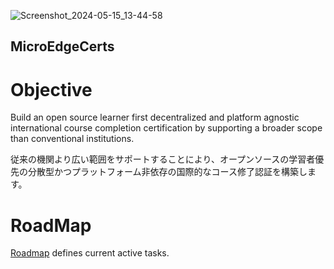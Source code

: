 ![Screenshot_2024-05-15_13-44-58](https://github.com/MicroEdgeCerts/.github/assets/2448586/6eff0c47-5e26-4b22-a80f-2f70e564779b)


## MicroEdgeCerts


# Objective

Build an open source learner first decentralized and platform agnostic international course completion certification 
by supporting a broader scope than conventional institutions.


従来の機関より広い範囲をサポートすることにより、オープンソースの学習者優先の分散型かつプラットフォーム非依存の国際的なコース修了認証を構築します。

# RoadMap
[Roadmap](https://github.com/orgs/MicroEdgeCerts/projects/1/views/3) defines current active tasks.

<!--

**Here are some ideas to get you started:**

🙋‍♀️ A short introduction - what is your organization all about?
🌈 Contribution guidelines - how can the community get involved?
👩‍💻 Useful resources - where can the community find your docs? Is there anything else the community should know?
🍿 Fun facts - what does your team eat for breakfast?
🧙 Remember, you can do mighty things with the power of [Markdown](https://docs.github.com/github/writing-on-github/getting-started-with-writing-and-formatting-on-github/basic-writing-and-formatting-syntax)
-->
